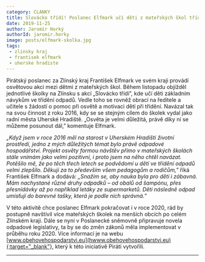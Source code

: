```yaml
---
category: CLANKY
title: Slovácko třídí! Poslanec Elfmark učí děti z mateřských škol třídit odpad
date: 2019-11-25
author: Jaromír Horký
authorId: jaromir.horky
image: posts/elfmark-skolka.jpg 
tags: 
 - zlinsky kraj
 - frantisek elfmark
 - uherske hradiste
---
```


Pirátský poslanec za Zlínský kraj František Elfmark ve svém kraji provádí osvětovou akci mezi dětmi z mateřských škol. Během listopadu objížděl jednotlivé školky na Zlínsku s akcí „Slovácko třídí”, kde učí děti základním návykům ve třídění odpadů. Vedle toho se rovněž obrací na ředitele a učitele s žádostí o pomoc při osvětě a motivaci dětí při třídění. Navázal tak na svou činnost z roku 2016, kdy se se stejným cílem do školek vydal jako radní města Uherské Hradiště. „Osvěta je velmi důležitá, právě díky ní se můžeme posunout dál,” komentuje Elfmark.

*„Když jsem v roce 2016 měl na starost v Uherském Hradišti životní prostředí, jedno z mých důležitých témat bylo právě odpadové hospodářství. Projekt osvěty formou návštěv přímo v mateřských školách stále vnímám jako velmi pozitivní, i proto jsem na něho chtěl navázat. Potěšilo mě, že po těch třech letech se podvědomí u dětí ve třídění odpadů velmi zlepšilo. Děkuji za to především všem pedagogům a rodičům,”* říká František Elfmark a dodává: *„Snažím se, aby nauka byla pro děti i zábavná. Mám nachystané různé druhy odpadků – od obalů od šampónu, přes přesnídávky až po například letáky ze supermarketů. Děti následně odpad umisťují do barevné tašky, která je podle nich správná.”*

V této aktivitě chce poslanec Elfmark pokračovat i v roce 2020, rád by postupně navštívil více mateřských školek na menších obcích po celém Zlínském kraji. Dále se nyní v Poslanecké sněmovně připravuje novela odpadové legislativy, ta by se do změn zákonů měla implementovat v průběhu roku 2020. Více informací je na webu [www.obehovehospodarstvi.eu](hwww.obehovehospodarstvi.eu){:target="_blank"}, který k této iniciativě Piráti vytvořili.

---
